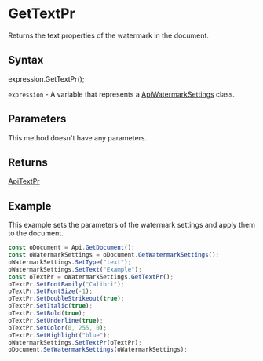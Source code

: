 # GetTextPr

Returns the text properties of the watermark in the document.

## Syntax

expression.GetTextPr();

`expression` - A variable that represents a [ApiWatermarkSettings](../ApiWatermarkSettings.md) class.

## Parameters

This method doesn't have any parameters.

## Returns

[ApiTextPr](../../ApiTextPr/ApiTextPr.md)

## Example

This example sets the parameters of the watermark settings and apply them to the document.

```javascript
const oDocument = Api.GetDocument();
const oWatermarkSettings = oDocument.GetWatermarkSettings();
oWatermarkSettings.SetType("text");
oWatermarkSettings.SetText("Example");
const oTextPr = oWatermarkSettings.GetTextPr();
oTextPr.SetFontFamily("Calibri");
oTextPr.SetFontSize(-1);
oTextPr.SetDoubleStrikeout(true);
oTextPr.SetItalic(true);
oTextPr.SetBold(true);
oTextPr.SetUnderline(true);
oTextPr.SetColor(0, 255, 0);
oTextPr.SetHighlight("blue");
oWatermarkSettings.SetTextPr(oTextPr);
oDocument.SetWatermarkSettings(oWatermarkSettings);
```
